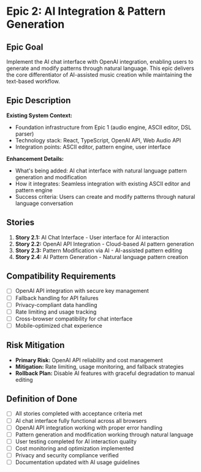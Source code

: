 # Epic 2: AI Integration & Pattern Generation

## Epic Goal

Implement the AI chat interface with OpenAI integration, enabling users to generate and modify patterns through natural language. This epic delivers the core differentiator of AI-assisted music creation while maintaining the text-based workflow.

## Epic Description

**Existing System Context:**
- Foundation infrastructure from Epic 1 (audio engine, ASCII editor, DSL parser)
- Technology stack: React, TypeScript, OpenAI API, Web Audio API
- Integration points: ASCII editor, pattern engine, user interface

**Enhancement Details:**
- What's being added: AI chat interface with natural language pattern generation and modification
- How it integrates: Seamless integration with existing ASCII editor and pattern engine
- Success criteria: Users can create and modify patterns through natural language conversation

## Stories

1. **Story 2.1:** AI Chat Interface - User interface for AI interaction
2. **Story 2.2:** OpenAI API Integration - Cloud-based AI pattern generation
3. **Story 2.3:** Pattern Modification via AI - AI-assisted pattern editing
4. **Story 2.4:** AI Pattern Generation - Natural language pattern creation

## Compatibility Requirements

- [ ] OpenAI API integration with secure key management
- [ ] Fallback handling for API failures
- [ ] Privacy-compliant data handling
- [ ] Rate limiting and usage tracking
- [ ] Cross-browser compatibility for chat interface
- [ ] Mobile-optimized chat experience

## Risk Mitigation

- **Primary Risk:** OpenAI API reliability and cost management
- **Mitigation:** Rate limiting, usage monitoring, and fallback strategies
- **Rollback Plan:** Disable AI features with graceful degradation to manual editing

## Definition of Done

- [ ] All stories completed with acceptance criteria met
- [ ] AI chat interface fully functional across all browsers
- [ ] OpenAI API integration working with proper error handling
- [ ] Pattern generation and modification working through natural language
- [ ] User testing completed for AI interaction quality
- [ ] Cost monitoring and optimization implemented
- [ ] Privacy and security compliance verified
- [ ] Documentation updated with AI usage guidelines
